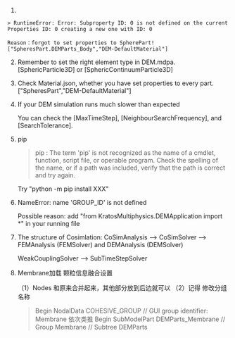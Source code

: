 1. 

    > RuntimeError: Error: Subproperty ID: 0 is not defined on the current Properties ID: 0 creating a new one with ID: 0

    Reason：forgot to set properties to SpherePart!["SpheresPart.DEMParts_Body","DEM-DefaultMaterial"]

2. Remember to set the right element type in DEM.mdpa. [SphericParticle3D] or [SphericContinuumParticle3D]

3. Check Material.json, whether you have set properties to every part. ["SpheresPart","DEM-DefaultMaterial"]

4. If your DEM simulation runs much slower than expected

   You can check the [MaxTimeStep], [NeighbourSearchFrequency], and [SearchTolerance].

5. pip 

    > pip : The term 'pip' is not recognized as the name of a cmdlet, function, script file, or operable program. Check the spelling of the name, or if a path was included, verify that the path is correct and try again.

    Try "python -m pip install XXX"

6. NameError: name 'GROUP_ID' is not defined

    Possible reason: add "from KratosMultiphysics.DEMApplication import *" in your running file

7. The structure of Cosimlation: CoSimAnalysis --> CoSimSolver --> FEMAnalysis (FEMSolver) and DEMAnalysis (DEMSolver)

    WeakCouplingSolver --> SubTimeStepSolver

8. Membrane加载 颗粒信息融合设置

    （1）Nodes 和原来合并起来，其他部分放到后边就可以
    （2）记得 修改分组名称
    > Begin NodalData COHESIVE_GROUP // GUI group identifier: Membrane  依次类推
    > Begin SubModelPart DEMParts_Membrane // Group Membrane // Subtree DEMParts 